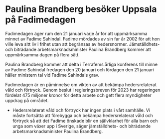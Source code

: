 # Paulina Brandberg besöker Uppsala på Fadimedagen

Fadimedagen äger rum den 21 januari varje år för att uppmärksamma minnet av Fadime Sahindal. Fadime mördades av sin far år 2002 för att hon ville leva sitt liv i frihet utan att begränsas av hedersnormer. Jämställdhets- och biträdande arbetsmarknadsminister Paulina Brandberg kommer att uppmärksamma dagen på flera sätt.

Paulina Brandberg kommer att delta i Terrafems årliga konferens till minne av Fadime Sahindal fredagen den 20 januari och lördagen den 21 januari håller ministern tal vid Fadime Sahindals grav.

Fadimedagen är en påminnelse om vikten av att bekämpa hedersrelaterat våld och förtryck. Genom beslut i regleringsbreven för 2023 har regeringen fördelat 475 miljoner kronor för detta arbete och gett flera myndigheter uppdrag på området.

- Hedersrelaterat våld och förtryck har ingen plats i vårt samhälle. Vi måste fortsätta att förebygga och bekämpa hedersrelaterat våld och förtryck så att det Fadime önskade blir en självklarhet för alla barn och unga som växer upp i Sverige, säger jämställdhets- och biträdande arbetsmarknadsminister Paulina Brandberg.
